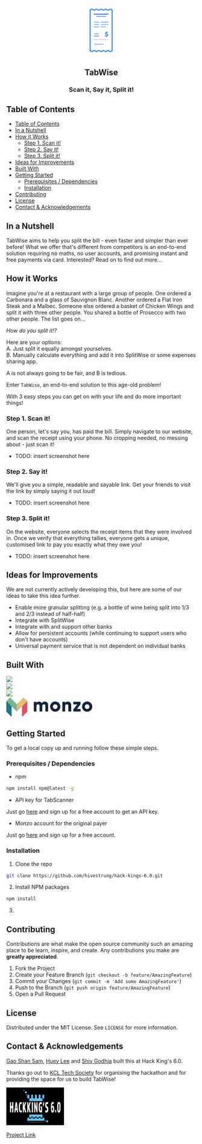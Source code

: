 
<!-- PROJECT LOGO -->
<br />
<p align="center">
  <a href="https://github.com/hivestrung/hack-kings-6.0">
    <img src="images/logo.png" alt="Logo" width="80" height="134">
  </a>
  <h2 align="center">TabWise</h3>

  <h3 align="center">
    Scan it, Say it, Split it!
  </p>
</p>



<!-- TABLE OF CONTENTS -->
## Table of Contents

- [Table of Contents](#table-of-contents)
- [In a Nutshell](#in-a-nutshell)
- [How it Works](#how-it-works)
  - [Step 1. Scan it!](#step-1-scan-it)
  - [Step 2. Say it!](#step-2-say-it)
  - [Step 3. Split it!](#step-3-split-it)
- [Ideas for Improvements](#ideas-for-improvements)
- [Built With](#built-with)
- [Getting Started](#getting-started)
  - [Prerequisites / Dependencies](#prerequisites--dependencies)
  - [Installation](#installation)
- [Contributing](#contributing)
- [License](#license)
- [Contact & Acknowledgements](#contact--acknowledgements)



<!-- ABOUT THE PROJECT -->
## In a Nutshell
TabWise aims to help you split the bill - even faster and simpler than ever before! What we offer that's different from competitors is an end-to-end solution requiring no maths, no user accounts, and promising instant and free payments via card. Interested? Read on to find out more...

<!-- USAGE EXAMPLES -->
## How it Works

Imagine you're at a restaurant with a large group of people. One ordered a Carbonara and a glass of Sauvignon Blanc. Another ordered a Flat Iron Steak and a Malbec. Someone else ordered a basket of Chicken Wings and split it with three other people. You shared a bottle of Prosecco with two other people. The list goes on...

*How do you split it!?*

Here are your options:  
A. Just split it equally amongst yourselves.  
B. Manually calculate everything and add it into SplitWise or some expenses sharing app. 

A is not always going to be fair, and B is tedious.

Enter `TabWise`, an end-to-end solution to this age-old problem!

With 3 easy steps you can get on with your life and do more important things!

### Step 1. Scan it!
One person, let's say you, has paid the bill. Simply navigate to our website, and scan the receipt using your phone. No cropping needed, no messing about - just scan it!

- TODO: insert screenshot here

### Step 2. Say it!
We'll give you a simple, readable and sayable link. Get your friends to visit the link by simply saying it out loud!

- TODO: insert screenshot here

### Step 3. Split it!
On the website, everyone selects the receipt items that they were involved in. Once we verify that everything tallies, everyone gets a unique, customised link to pay you exactly what they owe you!

- TODO: insert screenshot here

<!-- ROADMAP -->
## Ideas for Improvements

<!-- See the [open issues](https://github.com/hivestrung/hack-kings-6.0/issues) for a list of proposed features (and known issues). -->

We are not currently actively developing this, but here are some of our ideas to take this idea further.

- Enable more granular splitting (e.g. a bottle of wine being split into 1/3 and 2/3 instead of half-half)
- Integrate with SplitWise
- Integrate with and support other banks
- Allow for persistent accounts (while continuing to support users who don't have accounts)
- Universal payment service that is not dependent on individual banks

## Built With

<a href="https://nodejs.org/en/" target="_blank"><img src="https://upload.wikimedia.org/wikipedia/commons/thumb/d/d9/Node.js_logo.svg/1180px-Node.js_logo.svg.png" height="75"></a>  
<a href="http://mongodb.com" target="_blank"><img src="https://webassets.mongodb.com/_com_assets/cms/MongoDB_Logo_FullColorBlack_RGB-4td3yuxzjs.png" height="60"></a>  
<a href="http://tabscanner.com" target="_blank"><img src="https://tabscanner.com/wp-content/uploads/2018/09/tab-scanner-logo-cropped.png" height="45"></a>  
<a href="https://monzo.com" target="_blank"><img src="images/monzo.png" height="50"></a>

<!-- GETTING STARTED -->
## Getting Started

To get a local copy up and running follow these simple steps.

### Prerequisites / Dependencies

* npm
```sh
npm install npm@latest -g
```
* API key for TabScanner  

Just go [here](https://admin.tabscanner.com/register) and sign up for a free account to get an API key.

* Monzo account for the original payer

Just go [here](https://monzo.com) and sign up for a free account.

### Installation
 
1. Clone the repo
```sh
git clone https://github.com/hivestrung/hack-kings-6.0.git
```
2. Install NPM packages
```sh
npm install
```
3. 



<!-- CONTRIBUTING -->
## Contributing

Contributions are what make the open source community such an amazing place to be learn, inspire, and create. Any contributions you make are **greatly appreciated**.

1. Fork the Project
2. Create your Feature Branch (`git checkout -b feature/AmazingFeature`)
3. Commit your Changes (`git commit -m 'Add some AmazingFeature'`)
4. Push to the Branch (`git push origin feature/AmazingFeature`)
5. Open a Pull Request


<!-- LICENSE -->
## License

Distributed under the MIT License. See `LICENSE` for more information.



<!-- CONTACT -->
## Contact & Acknowledgements


[Gao Shan Sam](https://github.com/firemansamm), [Huey Lee](https://github.com/hueyy) and [Shiv Godhia](https://github.com/hivestrung) built this at Hack King's 6.0.

Thanks go out to [KCL Tech Society](https://kcl.tech/) for organising the hackathon and for providing the space for us to build TabWise!

<a href="https://hackkings.org" target="_blank"><img src="images/hackkings6.png" height="100"></a> 


[Project Link][project link]


[project link]: https://github.com/hivestrung/hack-kings-6.0
